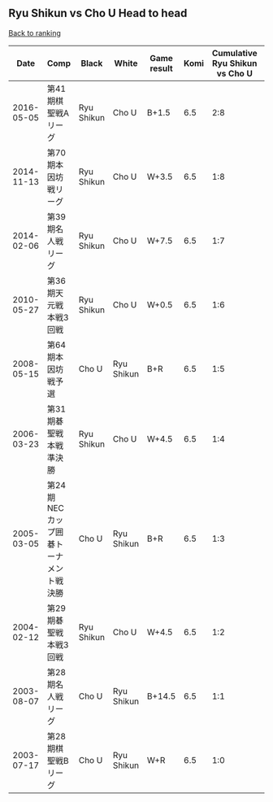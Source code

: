 ## Ryu Shikun vs Cho U Head to head

[Back to ranking](../../index.md)




| **Date** | **Comp** | **Black** | **White** | **Game result** | **Komi** | **Cumulative Ryu Shikun vs Cho U** | **Ryu Shikun streak** | **Cho U streak** | 
| --- | --- | --- | --- | --- | --- | --- | --- | --- |
| 2016-05-05 | 第41期棋聖戦Aリーグ | Ryu Shikun | Cho U | B+1.5 | 6.5 | 2:8 | 1 | 0 | 
| 2014-11-13 | 第70期本因坊戦リーグ | Ryu Shikun | Cho U | W+3.5 | 6.5 | 1:8 | 0 | 8 | 
| 2014-02-06 | 第39期名人戦リーグ | Ryu Shikun | Cho U | W+7.5 | 6.5 | 1:7 | 0 | 7 | 
| 2010-05-27 | 第36期天元戦本戦3回戦 | Ryu Shikun | Cho U | W+0.5 | 6.5 | 1:6 | 0 | 6 | 
| 2008-05-15 | 第64期本因坊戦予選 | Cho U | Ryu Shikun | B+R | 6.5 | 1:5 | 0 | 5 | 
| 2006-03-23 | 第31期碁聖戦本戦準決勝 | Ryu Shikun | Cho U | W+4.5 | 6.5 | 1:4 | 0 | 4 | 
| 2005-03-05 | 第24期NECカップ囲碁トーナメント戦決勝 | Cho U | Ryu Shikun | B+R | 6.5 | 1:3 | 0 | 3 | 
| 2004-02-12 | 第29期碁聖戦本戦3回戦 | Ryu Shikun | Cho U | W+4.5 | 6.5 | 1:2 | 0 | 2 | 
| 2003-08-07 | 第28期名人戦リーグ | Cho U | Ryu Shikun | B+14.5 | 6.5 | 1:1 | 0 | 1 | 
| 2003-07-17 | 第28期棋聖戦Bリーグ | Cho U | Ryu Shikun | W+R | 6.5 | 1:0 | 1 | 0 |




